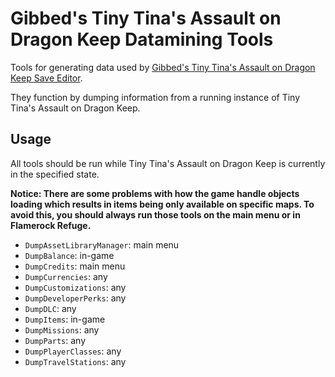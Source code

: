 # Gibbed's Tiny Tina's Assault on Dragon Keep Datamining Tools

Tools for generating data used by [Gibbed's Tiny Tina's Assault on Dragon Keep Save Editor](https://github.com/Natsu235/Gibbed.TinyTinaAoDK).

They function by dumping information from a running instance of Tiny Tina's Assault on Dragon Keep.

## Usage

All tools should be run while Tiny Tina's Assault on Dragon Keep is currently in the specified state.

**Notice: There are some problems with how the game handle objects loading which results in items being only available on specific maps. To avoid this, you should always run those tools on the main menu or in Flamerock Refuge.**

- `DumpAssetLibraryManager`: main menu
- `DumpBalance`: in-game
- `DumpCredits`: main menu
- `DumpCurrencies`: any
- `DumpCustomizations`: any
- `DumpDeveloperPerks`: any
- `DumpDLC`: any
- `DumpItems`: in-game
- `DumpMissions`: any
- `DumpParts`: any
- `DumpPlayerClasses`: any
- `DumpTravelStations`: any
